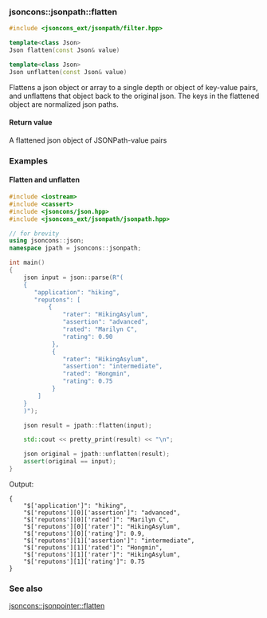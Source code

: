 ### jsoncons::jsonpath::flatten

```c++
#include <jsoncons_ext/jsonpath/filter.hpp>

template<class Json>
Json flatten(const Json& value)

template<class Json>
Json unflatten(const Json& value)
```
Flattens a json object or array to a single depth or object of key-value pairs, and unflattens that object back to the original json.
The keys in the flattened object are normalized json paths.

#### Return value

A flattened json object of JSONPath-value pairs

### Examples

#### Flatten and unflatten

```c++
#include <iostream>
#include <cassert>
#include <jsoncons/json.hpp>
#include <jsoncons_ext/jsonpath/jsonpath.hpp>

// for brevity
using jsoncons::json; 
namespace jpath = jsoncons::jsonpath;

int main()
{
    json input = json::parse(R"(
    {
       "application": "hiking",
       "reputons": [
           {
               "rater": "HikingAsylum",
               "assertion": "advanced",
               "rated": "Marilyn C",
               "rating": 0.90
            },
            {
               "rater": "HikingAsylum",
               "assertion": "intermediate",
               "rated": "Hongmin",
               "rating": 0.75
            }    
        ]
    }
    )");

    json result = jpath::flatten(input);

    std::cout << pretty_print(result) << "\n";

    json original = jpath::unflatten(result);
    assert(original == input);
}
```
Output:
```
{
    "$['application']": "hiking",
    "$['reputons'][0]['assertion']": "advanced",
    "$['reputons'][0]['rated']": "Marilyn C",
    "$['reputons'][0]['rater']": "HikingAsylum",
    "$['reputons'][0]['rating']": 0.9,
    "$['reputons'][1]['assertion']": "intermediate",
    "$['reputons'][1]['rated']": "Hongmin",
    "$['reputons'][1]['rater']": "HikingAsylum",
    "$['reputons'][1]['rating']": 0.75
}
```
### See also

[jsoncons::jsonpointer::flatten](../jsonpointer/flatten.md)
